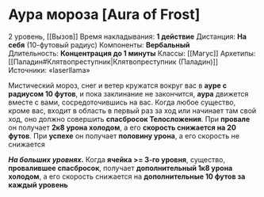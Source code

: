 # Аура мороза [Aura of Frost]
2 уровень, [[Вызов]]
Время накладывания: **1 действие**
Дистанция: **На себя** (10-футовый радиус)
Компоненты: **Вербальный**
Длительность: **Концентрация до 1 минуты**
Классы: [[Магус]]
Архетипы: [[Паладин#Клятвопреступник|Клятвопреступник (Паладин)]]
Источники: «laserllama»

Мистический мороз, снег и ветер кружатся вокруг вас в **ауре с радиусом 10 футов**, и пока заклинание не закончится, **аура** движется вместе с вами, сосредоточившись на вас. Когда любое существо, кроме вас, входит в область в первый раз за ход или начинает там свой ход, оно должно совершить **спасбросок Телосложения**. При **провале** он получает **2к8 урона холодом**, а его **скорость снижается на 20 футов**. При **успехе** он получает **половину урона**, а его скорость не снижается

**_На больших уровнях._** Когда **ячейка >= 3-го уровня**, существо, **провалившее спасбросок**, получает **дополнительный 1к8 урона холодом**, а его скорость снижается на **дополнительные 10 футов за каждый уровень**